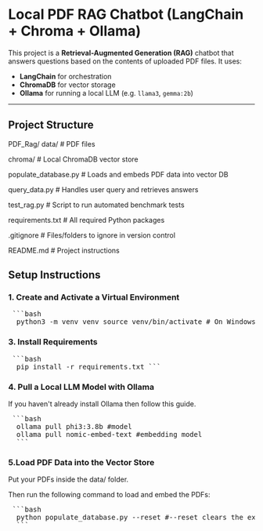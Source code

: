 # Local PDF RAG Chatbot (LangChain + Chroma + Ollama)

This project is a **Retrieval-Augmented Generation (RAG)** chatbot that answers questions based on the contents of uploaded PDF files. It uses:

- **LangChain** for orchestration  
- **ChromaDB** for vector storage  
- **Ollama** for running a local LLM (e.g. `llama3`, `gemma:2b`)  


---

## Project Structure

PDF_Rag/
data/ # PDF files 

chroma/ # Local ChromaDB vector store

populate_database.py # Loads and embeds PDF data into vector DB

query_data.py # Handles user query and retrieves answers

test_rag.py # Script to run automated benchmark tests

 requirements.txt # All required Python packages

 .gitignore # Files/folders to ignore in version control

 README.md # Project instructions


## Setup Instructions


### 1. Create and Activate a Virtual Environment

<pre> ```bash
  python3 -m venv venv source venv/bin/activate # On Windows: venv\Scripts\activate ``` </pre>

### 3. Install Requirements

<pre> ```bash
  pip install -r requirements.txt ``` </pre>


### 4. Pull a Local LLM Model with Ollama
If you haven't already install Ollama then follow this guide. 

<pre> ```bash
  ollama pull phi3:3.8b #model
  ollama pull nomic-embed-text #embedding model
  ``` </pre>

### 5.Load PDF Data into the Vector Store
Put your PDFs inside the data/ folder.

Then run the following command to load and embed the PDFs:
<pre> ```bash
  python populate_database.py --reset #--reset clears the existing ChromaDB and creates a new one. 
  ``` </pre>


